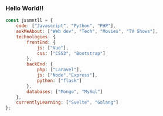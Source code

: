 ### Hello World!!

<!--
**jssmntll/jssmntll** is a ✨ _special_ ✨ repository because its `README.md` (this file) appears on your GitHub profile.

Here are some ideas to get you started:

- 🔭 I’m currently working on ...
- 🌱 I’m currently learning ...
- 👯 I’m looking to collaborate on ...
- 🤔 I’m looking for help with ...
- 💬 Ask me about ...
- 📫 How to reach me: ...
- 😄 Pronouns: ...
- ⚡ Fun fact: ...
-->
```javascript
const jssmntll = {
    code: ["Javascript", "Python", "PHP"],
    askMeAbout: ["Web dev", "Tech", "Movies", "TV Shows"],
    technologies: {
        frontEnd: {
            js: ["Vue"],
            css: ["CSS3", "Bootstrap"]
        },
        backEnd: {
            php: ["Laravel"],
            js: ["Node","Express"],
            python: ["flask"]
        },
        databases: ["Mongo", "MySql"]
    },
    currentlyLearning: ["Svelte", "Golang"]
};
```
